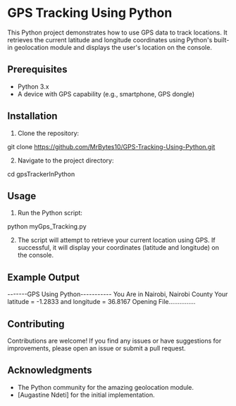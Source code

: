 # GPS Tracking Using Python

This Python project demonstrates how to use GPS data to track locations. It retrieves the current latitude and longitude coordinates using Python's built-in geolocation module and displays the user's location on the console.

## Prerequisites

- Python 3.x
- A device with GPS capability (e.g., smartphone, GPS dongle)

## Installation

1. Clone the repository:

git clone https://github.com/MrBytes10/GPS-Tracking-Using-Python.git

2. Navigate to the project directory:

cd gpsTrackerInPython

## Usage

1. Run the Python script:

python myGps_Tracking.py

2. The script will attempt to retrieve your current location using GPS. If successful, it will display your coordinates (latitude and longitude) on the console.

## Example Output

-------GPS Using Python-----------
You Are in Nairobi, Nairobi County
Your latitude = -1.2833 and longitude = 36.8167
Opening File...............

## Contributing

Contributions are welcome! If you find any issues or have suggestions for improvements, please open an issue or submit a pull request.

## Acknowledgments

- The Python community for the amazing geolocation module.
- [Augastine Ndeti] for the initial implementation.
